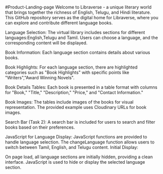 #Product-Landing-page
Welcome to Libraverse - a unique literary world that brings together the richness of English, Telugu, and Hindi literature. This GitHub repository serves as the digital home for Libraverse, where you can explore and contribute different language books.

Language Selection: The virtual library includes sections for different languages:English,Telugu and Tamil. Users can choose a language, and the corresponding content will be displayed.

Book Information: Each language section contains details about various books.

Book Highlights: For each language section, there are highlighted categories such as "Book Highlights" with specific points like "Writers","Award Winning Novels".

Book Details Tables: Each book is presented in a table format with columns for "Book," "Title," "Description," "Price," and "Contact Information."

Book Images: The tables include images of the books for visual representation. The provided example uses Cloudinary URLs for book images.

Search Bar (Task 2): A search bar is included for users to search and filter books based on their preferences.

JavaScript for Language Display: JavaScript functions are provided to handle language selection. The changeLanguage function allows users to switch between Tamil, English, and Telugu content. Initial Display:

On page load, all language sections are initially hidden, providing a clean interface. JavaScript is used to hide or display the selected language section.
